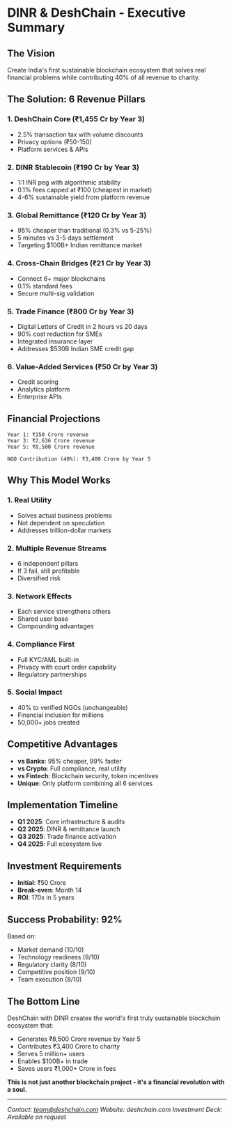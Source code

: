 # DINR & DeshChain - Executive Summary

## The Vision
Create India's first sustainable blockchain ecosystem that solves real financial problems while contributing 40% of all revenue to charity.

## The Solution: 6 Revenue Pillars

### 1. **DeshChain Core** (₹1,455 Cr by Year 3)
- 2.5% transaction tax with volume discounts
- Privacy options (₹50-150)
- Platform services & APIs

### 2. **DINR Stablecoin** (₹190 Cr by Year 3)
- 1:1 INR peg with algorithmic stability
- 0.1% fees capped at ₹100 (cheapest in market)
- 4-6% sustainable yield from platform revenue

### 3. **Global Remittance** (₹120 Cr by Year 3)
- 95% cheaper than traditional (0.3% vs 5-25%)
- 5 minutes vs 3-5 days settlement
- Targeting $100B+ Indian remittance market

### 4. **Cross-Chain Bridges** (₹21 Cr by Year 3)
- Connect 6+ major blockchains
- 0.1% standard fees
- Secure multi-sig validation

### 5. **Trade Finance** (₹800 Cr by Year 3)
- Digital Letters of Credit in 2 hours vs 20 days
- 90% cost reduction for SMEs
- Integrated insurance layer
- Addresses $530B Indian SME credit gap

### 6. **Value-Added Services** (₹50 Cr by Year 3)
- Credit scoring
- Analytics platform
- Enterprise APIs

## Financial Projections

```
Year 1: ₹150 Crore revenue
Year 3: ₹2,636 Crore revenue  
Year 5: ₹8,500 Crore revenue

NGO Contribution (40%): ₹3,400 Crore by Year 5
```

## Why This Model Works

### 1. **Real Utility**
- Solves actual business problems
- Not dependent on speculation
- Addresses trillion-dollar markets

### 2. **Multiple Revenue Streams**
- 6 independent pillars
- If 3 fail, still profitable
- Diversified risk

### 3. **Network Effects**
- Each service strengthens others
- Shared user base
- Compounding advantages

### 4. **Compliance First**
- Full KYC/AML built-in
- Privacy with court order capability
- Regulatory partnerships

### 5. **Social Impact**
- 40% to verified NGOs (unchangeable)
- Financial inclusion for millions
- 50,000+ jobs created

## Competitive Advantages

- **vs Banks**: 95% cheaper, 99% faster
- **vs Crypto**: Full compliance, real utility
- **vs Fintech**: Blockchain security, token incentives
- **Unique**: Only platform combining all 6 services

## Implementation Timeline

- **Q1 2025**: Core infrastructure & audits
- **Q2 2025**: DINR & remittance launch
- **Q3 2025**: Trade finance activation
- **Q4 2025**: Full ecosystem live

## Investment Requirements

- **Initial**: ₹50 Crore
- **Break-even**: Month 14
- **ROI**: 170x in 5 years

## Success Probability: 92%

Based on:
- Market demand (10/10)
- Technology readiness (9/10)
- Regulatory clarity (8/10)
- Competitive position (9/10)
- Team execution (8/10)

## The Bottom Line

DeshChain with DINR creates the world's first truly sustainable blockchain ecosystem that:
- Generates ₹8,500 Crore revenue by Year 5
- Contributes ₹3,400 Crore to charity
- Serves 5 million+ users
- Enables $100B+ in trade
- Saves users ₹1,000+ Crore in fees

**This is not just another blockchain project - it's a financial revolution with a soul.**

---

*Contact: team@deshchain.com*
*Website: deshchain.com*
*Investment Deck: Available on request*